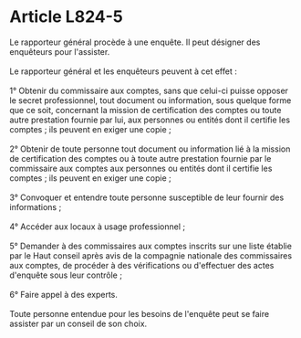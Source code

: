 # Article L824-5

<p>Le rapporteur général procède à une enquête. Il peut désigner des enquêteurs pour l'assister. <br/><br/> Le rapporteur général et les enquêteurs peuvent à cet effet : <br/><br/> 1° Obtenir du commissaire aux comptes, sans que celui-ci puisse opposer le secret professionnel, tout document ou information, sous quelque forme que ce soit, concernant la mission de certification des comptes ou toute autre prestation fournie par lui, aux personnes ou entités dont il certifie les comptes ; ils peuvent en exiger une copie ; <br/><br/> 2° Obtenir de toute personne tout document ou information lié à la mission de certification des comptes ou à toute autre prestation fournie par le commissaire aux comptes aux personnes ou entités dont il certifie les comptes ; ils peuvent en exiger une copie ; <br/><br/> 3° Convoquer et entendre toute personne susceptible de leur fournir des informations ; <br/><br/> 4° Accéder aux locaux à usage professionnel ; <br/><br/> 5° Demander à des commissaires aux comptes inscrits sur une liste établie par le Haut conseil après avis de la compagnie nationale des commissaires aux comptes, de procéder à des vérifications ou d'effectuer des actes d'enquête sous leur contrôle ; <br/><br/> 6° Faire appel à des experts. <br/><br/> Toute personne entendue pour les besoins de l'enquête peut se faire assister par un conseil de son choix.</p>